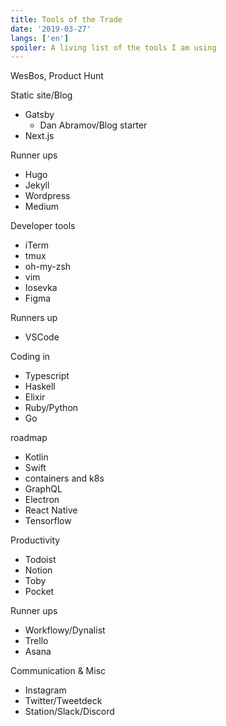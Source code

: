 ```yaml
---
title: Tools of the Trade
date: '2019-03-27'
langs: ['en']
spoiler: A living list of the tools I am using
---
```


WesBos,
Product Hunt

Static site/Blog

- Gatsby
  - Dan Abramov/Blog starter
- Next.js

Runner ups

- Hugo
- Jekyll
- Wordpress
- Medium

Developer tools

- iTerm
- tmux
- oh-my-zsh
- vim
- Iosevka
- Figma

Runners up

- VSCode

Coding in

- Typescript
- Haskell
- Elixir
- Ruby/Python
- Go

roadmap

- Kotlin
- Swift
- containers and k8s
- GraphQL
- Electron
- React Native
- Tensorflow

Productivity

- Todoist
- Notion
- Toby
- Pocket

Runner ups
- Workflowy/Dynalist
- Trello
- Asana

Communication & Misc

- Instagram
- Twitter/Tweetdeck
- Station/Slack/Discord
